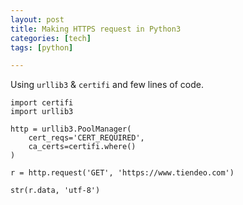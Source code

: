 ```yaml
---
layout: post
title: Making HTTPS request in Python3
categories: [tech]
tags: [python]

---
```


Using `urllib3` & `certifi` and few lines of code.

```
import certifi
import urllib3

http = urllib3.PoolManager(
    cert_reqs='CERT_REQUIRED',
    ca_certs=certifi.where()
)

r = http.request('GET', 'https://www.tiendeo.com')

str(r.data, 'utf-8')
```

